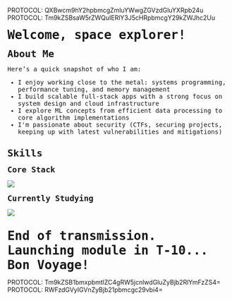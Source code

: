 PROTOCOL: QXBwcm9hY2hpbmcgZmluYWwgZGVzdGluYXRpb24u  
PROTOCOL: Tm9kZSBsaW5rZWQuIERlY3J5cHRpbmcgY29kZWJhc2Uu

<p><strong style="font-size: 28px; font-family: monospace;">Welcome, space explorer!</strong></p>

<p><strong style="font-size: 22px; font-family: monospace;">About Me</strong></p>

<p style="font-family: monospace;">
Here’s a quick snapshot of who I am:
</p>

<ul style="font-family: monospace;">
<li>I enjoy working close to the metal: systems programming, performance tuning, and memory management</li>
<li>I build scalable full-stack apps with a strong focus on system design and cloud infrastructure</li>
<li>I explore ML concepts from efficient data processing to core algorithm implementations</li>
<li>I'm passionate about security (CTFs, securing projects, keeping up with latest vulnerabilities and mitigations)</li>
</ul>

<p style="margin-top: 28px;"><strong style="font-size: 22px; font-family: monospace;">Skills</strong></p>

<p><strong style="font-size: 18px; font-family: monospace;">Core Stack</strong></p>

<p>
  <a href="https://skillicons.dev">
    <img src="https://skillicons.dev/icons?i=python,c,cpp,js,ts,swift,java,kotlin,bash,pytorch,tensorflow,linux,react,angular,nodejs,express,flask,firebase,aws,git,docker,githubactions,postgres,nginx" />
  </a>
</p>

<p><strong style="font-size: 18px; font-family: monospace;">Currently Studying</strong></p>

<p>
  <a href="https://skillicons.dev">
    <img src="https://skillicons.dev/icons?i=neovim,next,go" />
  </a>
</p>

<p style="margin-top: 28px;"><strong style="font-size: 28px; font-family: monospace;">End of transmission. Launching module in T-10... Bon Voyage!</strong></p>

PROTOCOL: Tm9kZSB1bmxpbmtlZC4gRW5jcnlwdGluZyBjb2RlYmFzZS4=  
PROTOCOL: RWFzdGVyIGVnZyBjb21pbmcgc29vbi4=
